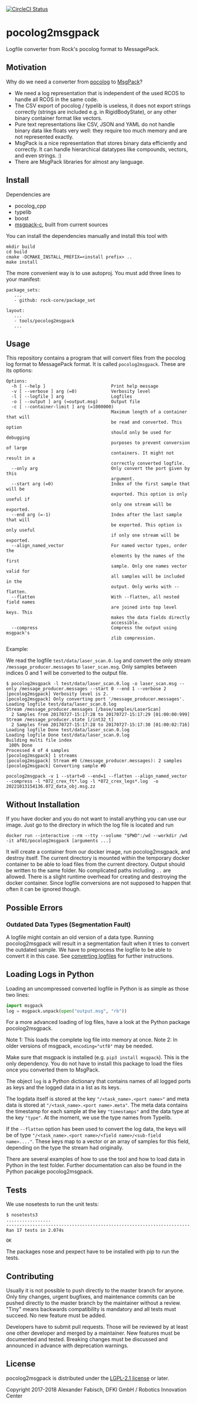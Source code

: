 [![CircleCI Status](https://circleci.com/gh/rock-core/tools-pocolog2msgpack/tree/master.svg?style=shield&circle-token=:circle-token)](https://circleci.com/gh/rock-core/tools-pocolog2msgpack)

# pocolog2msgpack

Logfile converter from Rock's pocolog format to MessagePack.

## Motivation

Why do we need a converter from
[pocolog](https://github.com/rock-core/tools-pocolog) to
[MsgPack](http://msgpack.org)?

* We need a log representation that is independent of the used RCOS to
  handle all RCOS in the same code.
* The CSV export of pocolog / typelib is useless, it does not export
  strings correctly (strings are included e.g. in RigidBodyState), or any
  other binary container format like vectors.
* Pure text representations like CSV, JSON and YAML do not handle binary
  data like floats very well: they require too much memory and are not
  represented exactly.
* MsgPack is a nice representation that stores binary data efficiently and
  correctly. It can handle hierarchical datatypes like compounds, vectors,
  and even strings. :)
* There are MsgPack libraries for almost any language.

## Install

Dependencies are

* pocolog_cpp
* typelib
* boost
* [msgpack-c](https://github.com/msgpack/msgpack-c), built from current sources

You can install the dependencies manually and install this tool with

    mkdir build
    cd build
    cmake -DCMAKE_INSTALL_PREFIX=<install prefix> ..
    make install

The more convenient way is to use autoproj. You must add three lines to
your manifest:

    package_sets:
       ...
       - github: rock-core/package_set

    layout:
       ...
       - tools/pocolog2msgpack
       ...

## Usage

This repository contains a program that will convert files from the pocolog log format to MessagePack format. It is called `pocolog2msgpack`. These are its options:

```
Options:
  -h [ --help ]                         Print help message
  -v [ --verbose ] arg (=0)             Verbosity level
  -l [ --logfile ] arg                  Logfiles
  -o [ --output ] arg (=output.msg)     Output file
  -c [ --container-limit ] arg (=1000000)
                                        Maximum length of a container that will
                                        be read and converted. This option 
                                        should only be used for debugging 
                                        purposes to prevent conversion of large
                                        containers. It might not result in a 
                                        correctly converted logfile.
  --only arg                            Only convert the port given by this 
                                        argument.
  --start arg (=0)                      Index of the first sample that will be 
                                        exported. This option is only useful if
                                        only one stream will be exported.
  --end arg (=-1)                       Index after the last sample that will 
                                        be exported. This option is only useful
                                        if only one stream will be exported.
  --align_named_vector                  For named vector types, order the 
                                        elements by the names of the first 
                                        sample. Only one names vector valid for
                                        all samples will be included in the 
                                        output. Only works with --flatten.
  --flatten                             With --flatten, all nested field names 
                                        are joined into top level keys. This 
                                        makes the data fields directly 
                                        accessible.
  --compress                            Compress the output using msgpack's 
                                        zlib compression.

```

Example:

We read the logfile `test/data/laser_scan.0.log` and convert the only stream
`/message_producer.messages` to `laser_scan.msg`. Only samples between
indices 0 and 1 will be converted to the output file.

    $ pocolog2msgpack -l test/data/laser_scan.0.log -o laser_scan.msg --only /message_producer.messages --start 0 --end 1 --verbose 2
    [pocolog2msgpack] Verbosity level is 2.
    [pocolog2msgpack] Only converting port '/message_producer.messages'.
    Loading logfile test/data/laser_scan.0.log
    Stream /message_producer.messages [/base/samples/LaserScan]
      2 Samples from 20170727-15:17:28 to 20170727-15:17:29 [01:00:00:999]
    Stream /message_producer.state [/int32_t]
      2 Samples from 20170727-15:17:28 to 20170727-15:17:30 [01:00:02:716]
    Loading logfile Done test/data/laser_scan.0.log
    Loading logfile Done test/data/laser_scan.0.log
    Building multi file index 
     100% Done
    Processed 4 of 4 samples 
    [pocolog2msgpack] 1 streams
    [pocolog2msgpack] Stream #0 (/message_producer.messages): 2 samples
    [pocolog2msgpack] Converting sample #0

`pocolog2msgpack -v 1 --start=0 --end=1 --flatten --align_named_vector --compress -l *072_crex_ft*.log -l *072_crex_legs*.log  -o 20221013154136.072_data_obj.msg.zz`
    
## Without Installation

If you have docker and you do not want to install anything you can use our
image. Just go to the directory in which the log file is located and run

    docker run --interactive --rm --tty --volume "$PWD":/wd --workdir /wd -it af01/pocolog2msgpack [arguments ...]

It will create a container from our docker image, run pocolog2msgpack, and
destroy itself. The current directory is mounted within the temporary docker
container to be able to load files from the current directory. Output should
be written to the same folder. No complicated paths including `..` are allowed.
There is a slight runtime overhead for creating and destroying the docker
container. Since logfile conversions are not supposed to happen that often
it can be ignored though.

## Possible Errors

### Outdated Data Types (Segmentation Fault)

A logfile might contain an old version of a data type. Running pocolog2msgpack
will result in a segmentation fault when it tries to convert the outdated
sample. We have to preprocess the logfile to be able to convert it in this
case. See
[converting logfiles](https://www.rock-robotics.org/documentation/data_analysis/converting_logfiles.html)
for further instructions.

## Loading Logs in Python

Loading an uncompressed converted logfile in Python is as simple as those two lines:

```python
import msgpack
log = msgpack.unpack(open("output.msg", "rb"))
```

For a more advanced loading of log files, have a look at the Python package 
pocolog2msgpack.

Note 1: This loads the complete log file into memory at once.
Note 2: In older versions of msgpack, `encoding="utf8"` may be needed.

Make sure that msgpack is installed (e.g. `pip3 install msgpack`).
This is the only dependency. You do not have to install this package to load
the files once you converted them to MsgPack.

The object `log` is a Python dictionary that contains names of all logged ports
as keys and the logged data in a list as its keys.

The logdata itself is stored at the key `"/<task_name>.<port name>"` and
meta data is stored at `"/<task_name>.<port name>.meta"`. The meta data
contains the timestamp for each sample at the key `"timestamps"` and the
data type at the key `"type"`. At the moment, we use the type names from
Typelib.

If the `--flatten` option has been used to convert the log data, 
the keys will be of type `"/<task_name>.<port name>/<field name>/<sub-field name>...."`.
These keys map to a vector or an array of samples for this field, depending on the type the stream had originally.

There are several examples of how to use the tool and how to load data in
Python in the test folder. Further documentation can also be found in the Python pacakge pocolog2msgpack.

## Tests

We use nosetests to run the unit tests:

    $ nosetests3
    .................
    ----------------------------------------------------------------------
    Ran 17 tests in 2.074s

    OK

The packages nose and pexpect have to be installed with pip to run the tests.

## Contributing

Usually it is not possible to push directly to the master branch for anyone.
Only tiny changes, urgent bugfixes, and maintenance commits can be pushed
directly to the master branch by the maintainer without a review.
"Tiny" means backwards compatibility is mandatory and all tests must
succeed. No new feature must be added.

Developers have to submit pull requests. Those will be reviewed by at least
one other developer and merged by a maintainer. New features must be
documented and tested. Breaking changes must be discussed and announced
in advance with deprecation warnings.

## License

pocolog2msgpack is distributed under the
[LGPL-2.1 license](https://www.gnu.org/licenses/old-licenses/lgpl-2.1.en.html) or later.

Copyright 2017-2018 Alexander Fabisch, DFKI GmbH / Robotics Innovation Center
